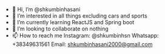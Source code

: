 - 👋 Hi, I’m @shkumbinhasani
- 👀 I’m interested in all things excluding cars and sports
- 🌱 I’m currently learning ReactJS and Spring boot
- 💞️ I’m looking to collaborate on nothing
- 📫 How to reach me
        Instagram: @shkumbinhsn
        Whatsapp: +38349631561
        Email: shkumbinhasani2000@gmail.com

<!---
shkumbinhasani/shkumbinhasani is a ✨ special ✨ repository because its `README.md` (this file) appears on your GitHub profile.
You can click the Preview link to take a look at your changes.
--->
